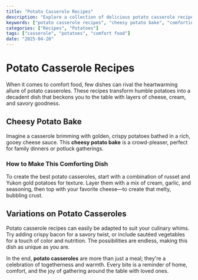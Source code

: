 ```yaml
---
title: "Potato Casserole Recipes"
description: "Explore a collection of delicious potato casserole recipes that are sure to comfort and satisfy."
keywords: ["potato casserole recipes", "cheesy potato bake", "comforting potato dishes"]
categories: ["Recipes", "Potatoes"]
tags: ["casserole", "potatoes", "comfort food"]
date: "2025-04-20"
---
```


# Potato Casserole Recipes

When it comes to comfort food, few dishes can rival the heartwarming allure of potato casseroles. These recipes transform humble potatoes into a decadent dish that beckons you to the table with layers of cheese, cream, and savory goodness.

## Cheesy Potato Bake

Imagine a casserole brimming with golden, crispy potatoes bathed in a rich, gooey cheese sauce. This **cheesy potato bake** is a crowd-pleaser, perfect for family dinners or potluck gatherings.

### How to Make This Comforting Dish

To create the best potato casseroles, start with a combination of russet and Yukon gold potatoes for texture. Layer them with a mix of cream, garlic, and seasoning, then top with your favorite cheese—to create that melty, bubbling crust.

## Variations on Potato Casseroles

Potato casserole recipes can easily be adapted to suit your culinary whims. Try adding crispy bacon for a savory twist, or include sautéed vegetables for a touch of color and nutrition. The possibilities are endless, making this dish as unique as you are. 

In the end, **potato casseroles** are more than just a meal; they're a celebration of togetherness and warmth. Every bite is a reminder of home, comfort, and the joy of gathering around the table with loved ones.